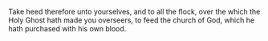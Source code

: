 Take heed therefore unto yourselves, and to all the flock, over the which the Holy Ghost hath made you overseers, to feed the church of God, which he hath purchased with his own blood.
